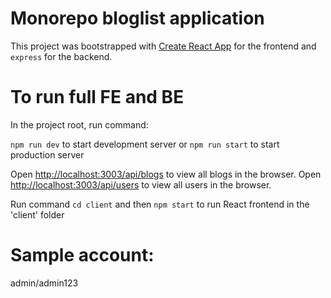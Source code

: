 # Monorepo bloglist application

This project was bootstrapped with [Create React App](https://github.com/facebook/create-react-app) for the frontend and `express` for the backend.

# To run full FE and BE

In the project root, run command:

`npm run dev` to start development server or `npm run start` to start production server

Open [http://localhost:3003/api/blogs](http://localhost:3003/api/blogs) to view all blogs in the browser.
Open [http://localhost:3003/api/users](http://localhost:3003/api/users) to view all users in the browser.

Run command `cd client` and then `npm start` to run React frontend in the 'client' folder

# Sample account:

admin/admin123